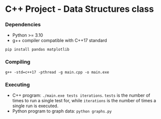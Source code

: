 # C++ Project - Data Structures class

### Dependencies

- Python >= 3.10
- g++ compiler compatible with C++17 standard

```
pip install pandas matplotlib
```

### Compiling

```
g++ -std=c++17 -pthread -g main.cpp -o main.exe
```

### Executing

- C++ program: `./main.exe tests iterations`. `tests` is the number of times to run a single test for, while `iterations` is the number of times a single run is executed.
- Python program to graph data: `python graphs.py`
